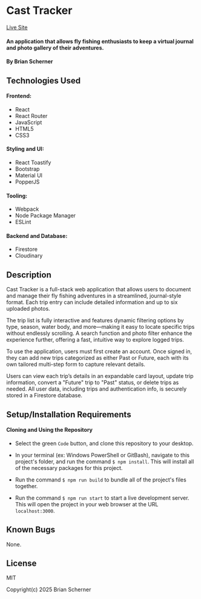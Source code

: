 # Cast Tracker

[Live Site](https://fly-fishing-journal.web.app/) 
#### An application that allows fly fishing enthusiasts to keep a virtual journal and photo gallery of their adventures.

#### By Brian Scherner

## Technologies Used

#### Frontend:
* React
* React Router
* JavaScript
* HTML5
* CSS3

#### Styling and UI:
* React Toastify
* Bootstrap
* Material UI
* PopperJS

#### Tooling:
* Webpack
* Node Package Manager
* ESLint

#### Backend and Database:
* Firestore
* Cloudinary

## Description

Cast Tracker is a full-stack web application that allows users to document and manage their fly fishing adventures in a streamlined, journal-style format. Each trip entry can include detailed information and up to six uploaded photos.

The trip list is fully interactive and features dynamic filtering options by type, season, water body, and more—making it easy to locate specific trips without endlessly scrolling. A search function and photo filter enhance the experience further, offering a fast, intuitive way to explore logged trips.

To use the application, users must first create an account. Once signed in, they can add new trips categorized as either Past or Future, each with its own tailored multi-step form to capture relevant details.

Users can view each trip’s details in an expandable card layout, update trip information, convert a "Future" trip to "Past" status, or delete trips as needed. All user data, including trips and authentication info, is securely stored in a Firestore database.

## Setup/Installation Requirements

#### Cloning and Using the Repository

* Select the green `Code` button, and clone this repository to your desktop.

* In your terminal (ex: Windows PowerShell or GitBash), navigate to this project's folder, and run the command `$ npm install`. This will install all of the necessary packages for this project.

* Run the command `$ npm run build` to bundle all of the project's files together.

* Run the command `$ npm run start` to start a live development server. This will open the project in your web browser at the URL `localhost:3000`.

## Known Bugs

None.

## License

MIT

Copyright(c) 2025 Brian Scherner
